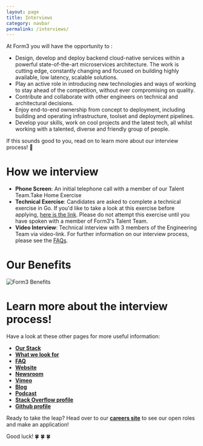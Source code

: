 ```yaml
---
layout: page
title: Interviews
category: navbar
permalink: /interviews/
---
```


At Form3 you will have the opportunity to : 
- Design, develop and deploy backend cloud-native services within a powerful state-of-the-art microservices architecture. The work is cutting edge, constantly changing and focused on building highly available, low latency, scalable solutions. 
- Play an active role in introducing new technologies and ways of working to stay ahead of the competition, without ever compromising on quality. 
- Contribute and collaborate with other engineers on technical and architectural decisions. 
- Enjoy end-to-end ownership from concept to deployment, including building and operating infrastructure, toolset and deployment pipelines. 
- Develop your skills, work on cool projects and the latest tech, all whilst working with a talented, diverse and friendly group of people.

If this sounds good to you, read on to learn more about our interview process! 🎉

# How we interview

- **Phone Screen**: An initial telephone call with a member of our Talent Team.Take Home Exercise
- **Technical Exercise**: Candidates are asked to complete a technical exercise in Go. If you'd like to take a look at this exercise before applying, [here is the link](https://github.com/form3tech-oss/interview-accountapi). Please do not attempt this exercise until you have spoken with a member of Form3's Talent Team.
- **Video Interview**: Technical interview with 3 members of the Engineering Team via video-link. For further information on our interview process, please see the [FAQs](/interviews/faq). 

# Our Benefits

<img src="{{site.baseurl}}/assets/benefits.png" alt="Form3 Benefits">

# Learn more about the interview process!

Have a look at these other pages for more useful information: 

- **[Our Stack](/interviews/stack)**
- **[What we look for](/interviews/what-we-look-for)**
- **[FAQ](/interviews/faq)**
- **[Website](https://www.form3.tech/about)**
- **[Newsroom](https://form3.tech/press)**
- **[Vimeo](https://vimeo.com/form3)**
- **[Blog](https://form3.tech/blog)**
- **[Podcast](https://tech-by-form3.simplecast.com/)**
- **[Stack Overflow profile](https://stackoverflow.com/jobs/companies/form3-financial-cloud)**
- **[Github profile](https://github.com/form3tech-oss)**

Ready to take the leap? Head over to our **[careers site](https://www.form3.tech/careers)** to see our open roles and make an application!

Good luck! 🍀 🍀 🍀
